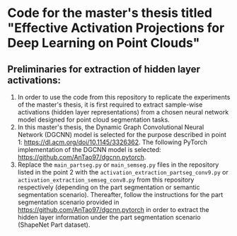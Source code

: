 # Code for the master's thesis titled "Effective Activation Projections for Deep Learning on Point Clouds"

## Preliminaries for extraction of hidden layer activations:

1. In order to use the code from this repository to replicate the experiments of the master's thesis, it is first required to extract sample-wise activations (hidden layer representations) from a chosen neural network model designed for point cloud segmentation tasks.
2. In this master's thesis, the Dynamic Graph Convolutional Neural Network (DGCNN) model is selected for the purpose described in point 1: https://dl.acm.org/doi/10.1145/3326362. The following PyTorch implementation of the DGCNN model is selected: https://github.com/AnTao97/dgcnn.pytorch.
3. Replace the `main_partseg.py` or `main_semseg.py` files in the repository listed in the point 2 with the `activation_extraction_partseg_conv9.py` or `activation_extraction_semseg_conv8.py` from this repository respectively (depending on the part segmentation or semantic segmentation scenario). Thereafter, follow the instructions for the part segmentation scenario provided in https://github.com/AnTao97/dgcnn.pytorch in order to extract the hidden layer information under the part segmentation scenario (ShapeNet Part dataset).
